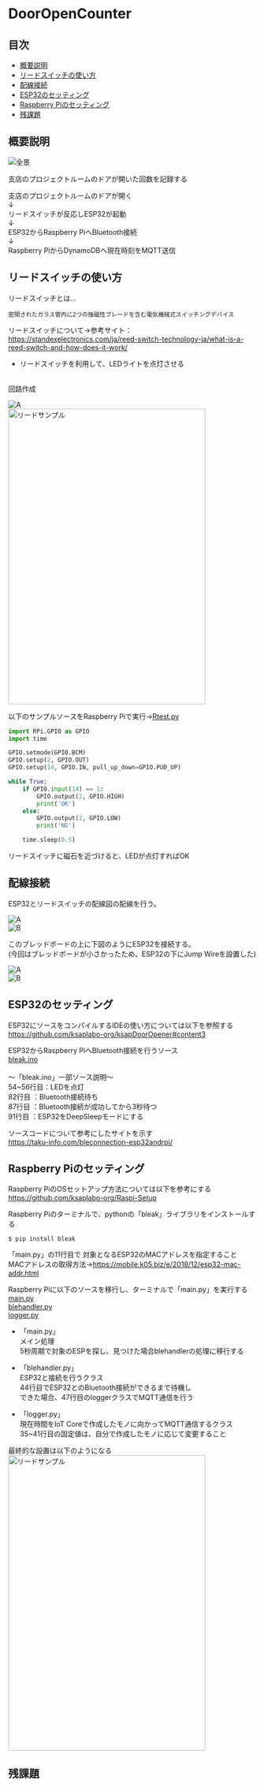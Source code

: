 # DoorOpenCounter  

## 目次  
- [概要説明](#content1)  
- [リードスイッチの使い方](#content2)  
- [配線接続](#content3)
- [ESP32のセッティング](#content4)  
- [Raspberry Piのセッティング](#content5)  
- [残課題](#content6)  

<h2 id="content1">概要説明</h2>  

![全景](./img/概要図.png)  

支店のプロジェクトルームのドアが開いた回数を記録する  

支店のプロジェクトルームのドアが開く  
↓  
リードスイッチが反応しESP32が起動  
↓  
ESP32からRaspberry PiへBluetooth接続  
↓  
Raspberry PiからDynamoDBへ現在時刻をMQTT送信   

<h2 id="content2">リードスイッチの使い方</h2>  

リードスイッチとは...  
```  
密閉されたガラス管内に2つの強磁性ブレードを含む電気機械式スイッチングデバイス  
```  

リードスイッチについて→参考サイト：https://standexelectronics.com/ja/reed-switch-technology-ja/what-is-a-reed-switch-and-how-does-it-work/  

- リードスイッチを利用して、LEDライトを点灯させる  
<br>
回路作成  

![A](./img/リードスイッチサンプル.png)  
<img alt="リードサンプル" src="./img/リードサンプル.jpg" width="400" height="600">   

以下のサンプルソースをRaspberry Piで実行→[Rtest.py](./py/Rtest.py)    

```python
import RPi.GPIO as GPIO
import time

GPIO.setmode(GPIO.BCM)
GPIO.setup(2, GPIO.OUT)
GPIO.setup(14, GPIO.IN, pull_up_down=GPIO.PUD_UP)

while True:
    if GPIO.input(14) == 1:
        GPIO.output(2, GPIO.HIGH)
        print('OK')
    else:
        GPIO.output(2, GPIO.LOW)
        print('NG')

    time.sleep(0.5)
```  
リードスイッチに磁石を近づけると、LEDが点灯すればOK  

<h2 id="content3">配線接続</h2>  
ESP32とリードスイッチの配線図の配線を行う。  

![A](./img/counter.png)  
![B](./img/Counter2.png)  

このブレッドボードの上に下図のようにESP32を接続する。  
(今回はブレッドボードが小さかったため、ESP32の下にJump Wireを設置した)  

![A](./img/espcounter.png)  
![B](./img/espcounter2.png)  

<h2 id="content4">ESP32のセッティング</h2>  

ESP32にソースをコンパイルするIDEの使い方については以下を参照する  
https://github.com/ksaplabo-org/ksapDoorOpener#content3  

ESP32からRaspberry PiへBluetooth接続を行うソース  
[bleak.ino](./ino/bleak.ino)  
<br>
～「bleak.ino」一部ソース説明～  
54~56行目：LEDを点灯  
82行目   ：Bluetooth接続待ち  
87行目   ：Bluetooth接続が成功してから3秒待つ  
91行目   ：ESP32をDeepSleepモードにする  

ソースコードについて参考にしたサイトを示す  
https://taku-info.com/bleconnection-esp32andrpi/  

<h2 id="content5">Raspberry Piのセッティング</h2>  

Raspberry PiのOSセットアップ方法については以下を参考にする  
https://github.com/ksaplabo-org/Raspi-Setup  

Raspberry Piのターミナルで、pythonの「bleak」ライブラリをインストールする  
```
$ pip install bleak
```

「main.py」の11行目で
対象となるESP32のMACアドレスを指定すること  
MACアドレスの取得方法→https://mobile.k05.biz/e/2018/12/esp32-mac-addr.html  

Raspberry Piに以下のソースを移行し、ターミナルで「main.py」を実行する  
[main.py](./py/main.py)  
[blehandler.py](./py/blehandler.py)  
[logger.py](./py/logger.py)  

- 「main.py」  
  メイン処理  
  5秒周期で対象のESPを探し、見つけた場合blehandlerの処理に移行する  

- 「blehandler.py」  
  ESP32と接続を行うクラス  
  44行目でESP32とのBluetooth接続ができるまで待機し  
  できた場合、47行目のloggerクラスでMQTT通信を行う  
  
- 「logger.py」  
  現在時間をIoT Coreで作成したモノに向かってMQTT通信するクラス  
  35~41行目の固定値は、自分で作成したモノに応じて変更すること  

最終的な設置は以下のようになる  
<img alt="リードサンプル" src="./img/doorcounter.jpg" width="400" height="600">   

<h2 id="content6">残課題</h2>  
